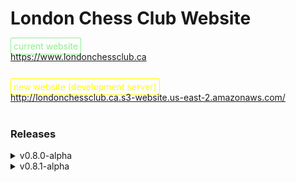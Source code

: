 # London Chess Club Website

<span style="color: lightgreen; border: 1px solid lightgreen; border-radius: 2px; padding: 4px;">current website</span><br />
https://www.londonchessclub.ca<br /><br />

<span style="color: yellow; border: 1px solid yellow; border-radius: 2px; padding: 4px;">new website (development server)</span><br />
http://londonchessclub.ca.s3-website.us-east-2.amazonaws.com/<br /><br />

<h3>Releases</h3>
<details>
<summary style="cursor: pointer">v0.8.0-alpha</summary>

**Released on September 8th, 2022**

<h4 style="color: green">Features</h4>

- [Core] Integrated an NgRx (redux-based) infrastructure for state management

- [Core] Integrated various backend solutions through AWS, including: DynamoDB for a NoSQL database, Cognito and IAM for user authentication and authorization, API Gateway and Lambda functions for HTTP request manipulation and routing, S3 for static hosting, CodeBuild for an automated CI/CD pipeline triggered directly by GitHub PR merges, and Route 53 and CloudFront for DNS record management, CDN services, and traffic management

- [Core] Implemented an assortment of basic UI/UX features, such as toast notifications, modals (pop-ups) for action confirmation, an alert bar at the top of the screen, and a loading spinner for when data is being fetched from the database

- [Nav] Implemented a standard nav bar to route to the various pages available, including an icon-only view on smaller devices, and a user account section to house any account-specific information and actions

- [Auth] Implemented user sign up, login, and change password flows, granting LCC committee members admin access to perform Create, Read, Update and Delete (CRUD) actions on any data which is regularly updated: currently members, articles, and scheduled events

- [Members] Implemented basic members table and paginator components, fully fitted with sorting and filtering algorithms

- [Articles] _(Work in progress)_ Implemented basic database CRUD functionality and a responsive grid layout for articles

- [Schedule] Implemented basic CRUD functionality and a responsive table layout for all club events stored in the database

- [About] Created a responsive grid layout to organize the most commonly sought information about the club

- [Photo Gallery] Created a responsive grid layout to house photos from club meetings and club-organized events, including the functionality to enlarge photos in an image overlay 'preview' mode

- [Home] Created a responsive grid layout to showcase only the most pertinent information from other pages (such as only the next 4 events from the schedule, and a more limited amount of photos from the photo gallery)

</details>

<details>
<summary style="cursor: pointer">v0.8.1-alpha</summary>

**Released on September 13th, 2022**

<h4 style="color: green">Features</h4>

- [Core] Implement custom trackBy function to improve performance of ngFor directive's tracking algorithm

<h4 style="color: orange">Refactor</h4>

- [Core] Wrapped createEffect() callbacks with 'return' for easier debugging

<h4 style="color: red">Bug Fixes</h4>

- [Schedule] Corrected faulty date format conversions used in schedule component

</details>
